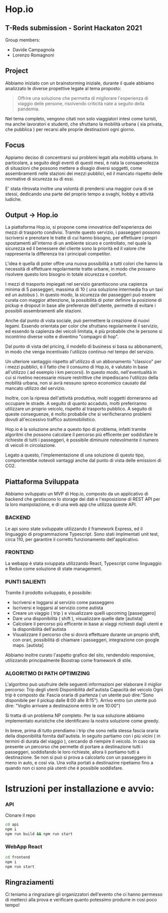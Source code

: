 # Hop.io

## T-Reds submission - Sorint Hackaton 2021

Group members:

-   Davide Campagnola
-   Lorenzo Romagnoni

## Project

Abbiamo iniziato con un brainstorming iniziale, durante il quale abbiamo analizzato le diverse propettive legate al tema proposto:

> Offrire una soluzione che permetta di migliorare l'esperienza di viaggio delle persone, risolvendo criticità nate a seguito della pandemia.

Nel tema completo, vengono citati non solo viaggiatori intesi come turisti, ma anche lavoratori e studenti, che sfruttano la mobilità urbana ( sia privata, che pubblica ) per recarsi alle proprie destinazioni ogni giorno.

## Focus

Appiamo deciso di concentrarsi sui problemi legati alla mobilità urbana.
In particolare, a seguito degli eventi di questi mesi, è nata la consapevolezza di situazioni che possono mettere a disagio diversi soggetti, come assembramenti nelle stazioni dei mezzi pubblici, ed il mancato rispetto delle normative di sicurezza su di essi.

E' stata ritrovata inoltre una volontà di prendersi una maggior cura di se stessi, dedicando una parte del proprio tempo a svaghi, hobby e attività ludiche.

## Output -> Hop.io

La piattaforma Hop.io, si propone come innovatrice dell'esperienza dei mezzi di trasporto condivisi.
Tramite questo servizio, i passeggeri possono iscriversi e prenotare le tratte di cui hanno bisogno, per effettuare i propri spostamenti all'interno di un ambiente sicuro e controllato, nel quale la sicurezza ed il benessere del cliente sono la priorità ed il valore che rappresenta la differenza tra i principali competitor.

L'idea è quella di poter offire una nuova possibilità a tutti colori che hanno la necessità di effettuare regolarmente tratte urbane, in modo che possano risolvere questo loro bisogno in totale sicurezza e comfort.

I mezzi di trasporto impiegati nel servizio garantiscono una capienza minima di 5 passeggeri, massima di 10 ( una soluzione intermedia fra un taxi ed un autobus ).
In questo modo, la sicurezza dei passeggeri può essere curata con maggior attenzione, la possibilità di poter definire la posizione di pickup e dropout in base alle preferenze dell'utente, permette di evitare i possibili assembramenti alle stazioni.

Anche dal punto di vista sociale, può permettere la creazione di nuovi legami. Essendo orientata per color che sfruttano regolarmente il servizio, ed essendo la capienza dei veicoli limitata, è più probabile che le persone si incontrino diverse volte e diventino "compagni di hop".

Dal punto di vista del pricing, il modello di business si basa su abbonamenti, in modo che venga incentivato l'utilizzo continuo nel tempo del servizio.

Un ulteriore vantaggio rispetto all'utilizzo di un abbonamento "classico" per i mezzi pubblici, è il fatto che il consumo di Hop.io, è valutato in base all'utilizzo ( ad esempio i km percorsi).
In questo modo, nell'eventualità in cui si rivelino necessarie misure restrittive che impediscano l'utilizzo della mobilità urbana, non si avrà nessuno spreco economico causato dal mancato utilizzo del servizio.

Inoltre, con la ripresa dell'attività produttiva, molti soggetti dorneranno ad occupare le strade. A seguito di quanto accaduto, molti preferiranno utilizzare un proprio veicolo, rispetto al trasporto pubblico. A seguito di queste conseguenze, è molto probabile che si verificheranno problemi dovuti all'eccessivo traffico automobilistico.

Hop.io è la soluzione anche a questo tipo di problema, infatti tramite algoritmi che possono calcolare il percorso più efficente per soddisfare le richieste di tutti i passeggeri, è possibile diminuire notevolmente il numero di veicoli in circolazione.

Legato a questo, l'implementazione di una soluzione di questo tipo, comporterebbe notevoli vantaggi anche dal punto di vista delle emissioni di CO2.

## Piattaforma Sviluppata

Abbiamo sviluppato un MVP di Hop.io, composto da un applicativo di backend che gestiscono lo storage dei dati e l'esposizione di REST API per la loro manipolazione, e di una web app che utilizza queste API.

### BACKEND

Le api sono state sviluppate utilizzando il framework Express, ed il linguaggio di programmazione Typescript.
Sono stati implmentati unit test, circa 110, per garantire il corretto funzionamento dell'applicativo.

### FRONTEND

La webapp è stata sviuppata utilizzando React, Typescript come linguaggio e Redux come soluzione di state management.

### PUNTI SALIENTI

Tramite il prodotto sviluppato, è possibile:

-   Iscriversi e loggarsi al servizio come passeggero
-   Iscriversi e loggarsi al servizio come autista
-   Creare un viaggio ( trip ) e visualizzare quelli upcoming [passeggero]
-   Dare una disponibilità ( shift ), visualizzare quelle date [autista]
-   Calcolare il percorso più efficente in base ai viaggi richiesti dagli utenti e la disponibilità dell'autista
-   Visualizzare il percorso che si dovrà effettuare durante un proprio shift, con orari, possibilità di chiamare i passeggeri, integrazione con google maps. [autista]

Abbiamo inoltre curato l'aspetto grafico del sito, rendendolo responsive, utilizzando principalmente Boostrap come framework di stile.

### ALGORITMO DI PATH OPTIMIZING

L'algoritmo può usufruire delle seguenti informazioni per elaborare il miglior percorso:
Trip degli utenti
Disponibilità dell'autista
Capacità del veicolo
Ogni trip è composto da:
Fascia oraria di partenza ( un utente può dire:"Sono disponibile per il pickup dalle 8:00 alle 8:15").
Arrivo entro (un utente può dire: "Voglio arrivare a destinazione entro le ore 10:00")

Si tratta di un problema NP completo. Per la sua soluzione abbiamo implementato euristiche che identificano la nostra soluzione come greedy.

In breve, prima di tutto prendiamo i trip che sono nella stessa fascia oraria della disponibilità fornita dall'autista.
In seguito partiamo con i più vicini ( in termini di durata del viaggio ), cercando di riempire il veicolo.
In caso sia presente un percorso che permette di portare a destinazione tutti i passeggeri, soddisfando le loro richieste, allora li portiamo tutti a destinazione.
Se non si può si prova a calcolarlo con un passeggero in meno in auto, e così via.
Una volta portati a destinazine ripetiamo fino a quando non ci sono pià utenti che è possibile soddisfare.

# Istruzioni per installazione e avvio:

### API

Clonare il repo

```sh
cd api
npm i
npm run build && npm run start
```

### WebApp React

```sh
cd frontend
npm i
npm run start
```

## Ringraziamenti

Ci teniamo a ringraziare gli organizzatori dell'evento che ci hanno permesso di metterci alla prova e verificare quanto potessimo produrre in così poco tempo!
